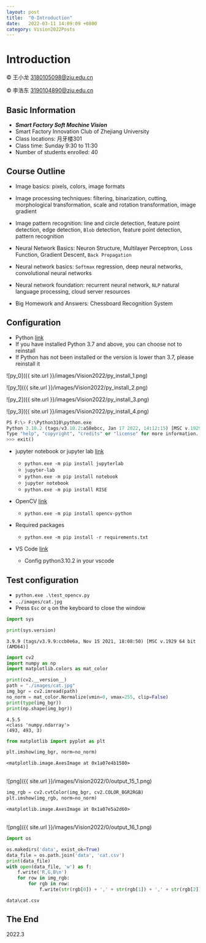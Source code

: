 ```yaml
---
layout: post
title:  "0-Introduction"
date:   2022-03-11 14:09:09 +0800
category: Vision2022Posts
---
```




# Introduction

&copy; 王小龙 3180105098@zju.edu.cn

&copy; 李浩东 3190104890@zju.edu.cn

## Basic Information

- ***Smart Factory Soft Machine Vision***
- Smart Factory Innovation Club of Zhejiang University
- Class locations: 月牙楼301
- Class time: Sunday 9:30 to 11:30
- Number of students enrolled: 40

## Course Outline

- Image basics: pixels, colors, image formats
- Image processing techniques: filtering, binarization, cutting, morphological transformation, scale and rotation transformation, image gradient
- Image pattern recognition: line and circle detection, feature point detection, edge detection, `Blob` detection, feature point detection, pattern recognition

- Neural Network Basics: Neuron Structure, Multilayer Perceptron, Loss Function, Gradient Descent, `Back Propagation`
- Neural network basics: `Softmax` regression, deep neural networks, convolutional neural networks
- Neural network foundation: recurrent neural network, `NLP` natural language processing, cloud server resources
- Big Homework and Answers: Chessboard Recognition System

## Configuration

- Python [link](https://www.python.org/)
- If you have installed Python 3.7 and above, you can choose not to reinstall
- If Python has not been installed or the version is lower than 3.7, please reinstall it


![py_0]({{ site.url }}/images/Vision2022/py_install_1.png)

![py_1]({{ site.url }}/images/Vision2022/py_install_2.png)

![py_2]({{ site.url }}/images/Vision2022/py_install_3.png)

![py_3]({{ site.url }}/images/Vision2022/py_install_4.png)

```python
PS F:\> F:\Python310\python.exe
Python 3.10.2 (tags/v3.10.2:a58ebcc, Jan 17 2022, 14:12:15) [MSC v.1929 64 bit (AMD64)] on win32
Type "help", "copyright", "credits" or "license" for more information.
>>> exit()
```

- jupyter notebook or jupyter lab [link](https://jupyter.org/install)
    - `python.exe -m pip install jupyterlab`
    - `jupyter-lab`
    - `python.exe -m pip install notebook`
    - `jupyter notebook`
    - `python.exe -m pip install RISE`

- OpenCV [link](https://pypi.org/project/opencv-python/)
    - `python.exe -m pip install opencv-python`
- Required packages
    - `python.exe -m pip install -r requirements.txt`
- VS Code [link](https://code.visualstudio.com/)
    - Config python3.10.2 in your vscode

## Test configuration

- `python.exe .\test_opencv.py`
- `../images/cat.jpg`
- Press `Esc` or `q` on the keyboard to close the window


```python
import sys

print(sys.version)
```

    3.9.9 (tags/v3.9.9:ccb0e6a, Nov 15 2021, 18:08:50) [MSC v.1929 64 bit (AMD64)]



```python
import cv2
import numpy as np
import matplotlib.colors as mat_color

print(cv2.__version__)
path = "./images/cat.jpg"
img_bgr = cv2.imread(path)
no_norm = mat_color.Normalize(vmin=0, vmax=255, clip=False)
print(type(img_bgr))
print(np.shape(img_bgr))
```

    4.5.5
    <class 'numpy.ndarray'>
    (493, 493, 3)



```python
from matplotlib import pyplot as plt

plt.imshow(img_bgr, norm=no_norm)
```




    <matplotlib.image.AxesImage at 0x1a07e4b1580>




​    
![png]({{ site.url }}/images/Vision2022/0/output_15_1.png)
​    



```python
img_rgb = cv2.cvtColor(img_bgr, cv2.COLOR_BGR2RGB)
plt.imshow(img_rgb, norm=no_norm)
```




    <matplotlib.image.AxesImage at 0x1a07e5a2d60>




​    
![png]({{ site.url }}/images/Vision2022/0/output_16_1.png)
​    



```python
import os

os.makedirs('data', exist_ok=True)
data_file = os.path.join('data', 'cat.csv')
print(data_file)
with open(data_file, 'w') as f:
    f.write('R,G,B\n')
    for row in img_rgb:
        for rgb in row:
            f.write(str(rgb[0]) + ',' + str(rgb[1]) + ',' + str(rgb[2]) + '\n')
```

    data\cat.csv


## The End

2022.3
